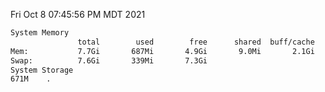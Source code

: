 Fri Oct  8 07:45:56 PM MDT 2021
```bash
System Memory
               total        used        free      shared  buff/cache   available
Mem:           7.7Gi       687Mi       4.9Gi       9.0Mi       2.1Gi       6.7Gi
Swap:          7.6Gi       339Mi       7.3Gi
System Storage
671M	.
```
```bash
